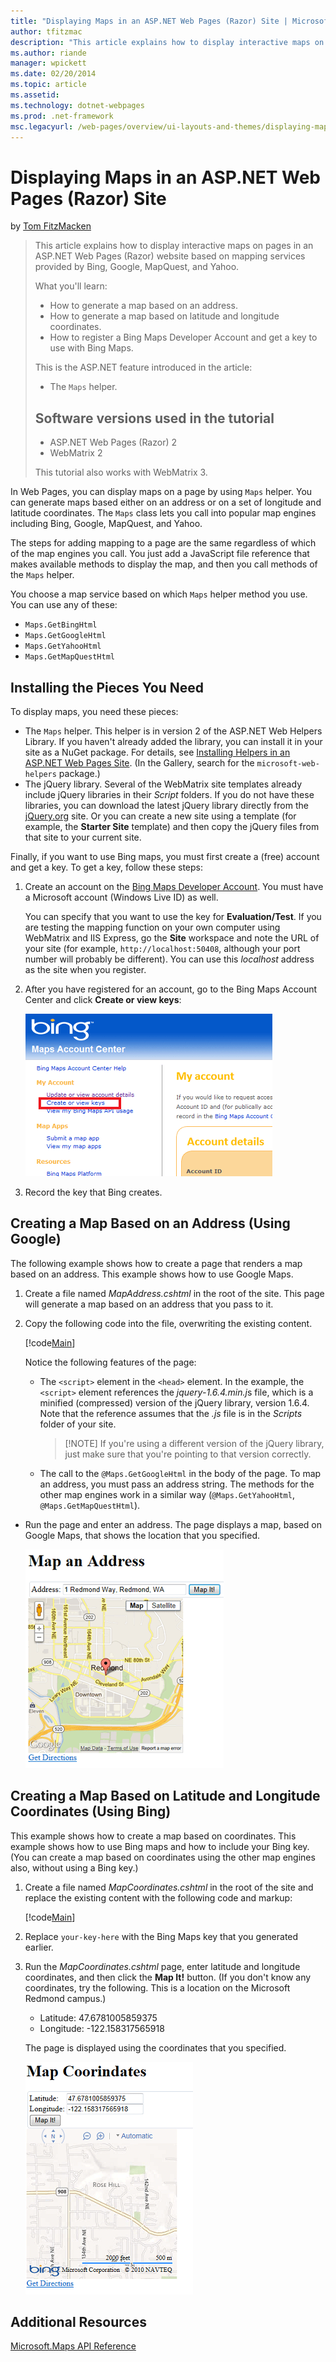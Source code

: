 ```yaml
---
title: "Displaying Maps in an ASP.NET Web Pages (Razor) Site | Microsoft Docs"
author: tfitzmac
description: "This article explains how to display interactive maps on pages in an ASP.NET Web Pages (Razor) website based on mapping services provided by Bing, Google, Ma..."
ms.author: riande
manager: wpickett
ms.date: 02/20/2014
ms.topic: article
ms.assetid: 
ms.technology: dotnet-webpages
ms.prod: .net-framework
msc.legacyurl: /web-pages/overview/ui-layouts-and-themes/displaying-maps-in-an-aspnet-web-pages-site
---
```

Displaying Maps in an ASP.NET Web Pages (Razor) Site
====================
by [Tom FitzMacken](https://github.com/tfitzmac)

> This article explains how to display interactive maps on pages in an ASP.NET Web Pages (Razor) website based on mapping services provided by Bing, Google, MapQuest, and Yahoo.
> 
> What you'll learn:
> 
> - How to generate a map based on an address.
> - How to generate a map based on latitude and longitude coordinates.
> - How to register a Bing Maps Developer Account and get a key to use with Bing Maps.
> 
> This is the ASP.NET feature introduced in the article:
> 
> - The `Maps` helper.
>   
> 
> ## Software versions used in the tutorial
> 
> 
> - ASP.NET Web Pages (Razor) 2
> - WebMatrix 2
>   
> 
> This tutorial also works with WebMatrix 3.


In Web Pages, you can display maps on a page by using `Maps` helper. You can generate maps based either on an address or on a set of longitude and latitude coordinates. The `Maps` class lets you call into popular map engines including Bing, Google, MapQuest, and Yahoo.

The steps for adding mapping to a page are the same regardless of which of the map engines you call. You just add a JavaScript file reference that makes available methods to display the map, and then you call methods of the `Maps` helper.

You choose a map service based on which `Maps` helper method you use. You can use any of these:

- `Maps.GetBingHtml`
- `Maps.GetGoogleHtml`
- `Maps.GetYahooHtml`
- `Maps.GetMapQuestHtml`

## Installing the Pieces You Need

To display maps, you need these pieces:

- The `Maps` helper. This helper is in version 2 of the ASP.NET Web Helpers Library. If you haven't already added the library, you can install it in your site as a NuGet package. For details, see [Installing Helpers in an ASP.NET Web Pages Site](https://go.microsoft.com/fwlink/?LinkId=252372). (In the Gallery, search for the `microsoft-web-helpers` package.)
- The jQuery library. Several of the WebMatrix site templates already include jQuery libraries in their *Script* folders. If you do not have these libraries, you can download the latest jQuery library directly from the [jQuery.org](http://jQuery.org) site. Or you can create a new site using a template (for example, the **Starter Site** template) and then copy the jQuery files from that site to your current site.

Finally, if you want to use Bing maps, you must first create a (free) account and get a key. To get a key, follow these steps:

1. Create an account on the [Bing Maps Developer Account](https://www.microsoft.com/maps/developers/web.aspx). You must have a Microsoft account (Windows Live ID) as well.

    You can specify that you want to use the key for **Evaluation/Test**. If you are testing the mapping function on your own computer using WebMatrix and IIS Express, go the **Site** workspace and note the URL of your site (for example, `http://localhost:50408`, although your port number will probably be different). You can use this *localhost* address as the site when you register.
2. After you have registered for an account, go to the Bing Maps Account Center and click **Create or view keys**:

    ![mapping-2](displaying-maps-in-an-aspnet-web-pages-site/_static/image1.png)
3. Record the key that Bing creates.

## Creating a Map Based on an Address (Using Google)

The following example shows how to create a page that renders a map based on an address. This example shows how to use Google Maps.

1. Create a file named *MapAddress.cshtml* in the root of the site. This page will generate a map based on an address that you pass to it.
2. Copy the following code into the file, overwriting the existing content.

    [!code[Main](displaying-maps-in-an-aspnet-web-pages-site/samples/sample1.xml)]

    Notice the following features of the page:

    - The `<script>` element in the `<head>` element. In the example, the `<script>` element references the *jquery-1.6.4.min.j*s file, which is a minified (compressed) version of the jQuery library, version 1.6.4. Note that the reference assumes that the *.js* file is in the *Scripts* folder of your site. 

        > [!NOTE] If you're using a different version of the jQuery library, just make sure that you're pointing to that version correctly.
    - The call to the `@Maps.GetGoogleHtml` in the body of the page. To map an address, you must pass an address string. The methods for the other map engines work in a similar way (`@Maps.GetYahooHtml`, `@Maps.GetMapQuestHtml`).
- Run the page and enter an address. The page displays a map, based on Google Maps, that shows the location that you specified.

    ![mapping-1](displaying-maps-in-an-aspnet-web-pages-site/_static/image2.png)

## Creating a Map Based on Latitude and Longitude Coordinates (Using Bing)

This example shows how to create a map based on coordinates. This example shows how to use Bing maps and how to include your Bing key. (You can create a map based on coordinates using the other map engines also, without using a Bing key.)

1. Create a file named *MapCoordinates.cshtml* in the root of the site and replace the existing content with the following code and markup:

    [!code[Main](displaying-maps-in-an-aspnet-web-pages-site/samples/sample2.xml)]
2. Replace `your-key-here` with the Bing Maps key that you generated earlier.
3. Run the *MapCoordinates.cshtml* page, enter latitude and longitude coordinates, and then click the **Map It!** button. (If you don't know any coordinates, try the following. This is a location on the Microsoft Redmond campus.)

    - Latitude: 47.6781005859375
    - Longitude: -122.158317565918

    The page is displayed using the coordinates that you specified.

    ![mapping-3](displaying-maps-in-an-aspnet-web-pages-site/_static/image3.png)

<a id="Additional_Resources"></a>
## Additional Resources


[Microsoft.Maps API Reference](https://msdn.microsoft.com/en-us/library/gg427611.aspx)